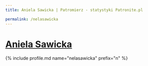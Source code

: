 ```yaml
---
title: Aniela Sawicka | Patromierz - statystyki Patronite.pl

permalink: /nelasawicka
---
```


# [Aniela Sawicka](https://patronite.pl/nelasawicka)

{% include profile.md name="nelasawicka" prefix="n" %}

